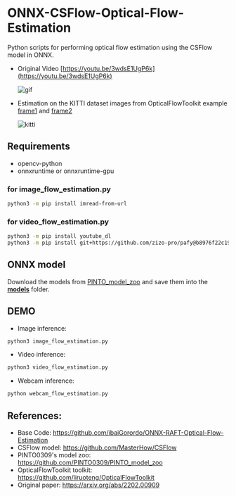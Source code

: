 # ONNX-CSFlow-Optical-Flow-Estimation

Python scripts for performing optical flow estimation using the CSFlow model in ONNX.

- Original Video [https://youtu.be/3wdsE1UgP6k](https://youtu.be/3wdsE1UgP6k)

  ![gif](https://user-images.githubusercontent.com/53618876/178768743-59ee104d-af7e-4a91-8b4a-551818a030ef.gif)


- Estimation on the KITTI dataset images from OpticalFlowToolkit example [frame1](https://github.com/liruoteng/OpticalFlowToolkit/blob/master/data/example/KITTI/frame1.png) and [frame2](https://github.com/liruoteng/OpticalFlowToolkit/blob/master/data/example/KITTI/frame2.png)

  ![kitti](https://user-images.githubusercontent.com/53618876/178753729-cf335065-1b6d-4e81-9d03-dd77078b294e.jpg)


## Requirements
- opencv-python
- onnxruntime or onnxruntime-gpu

### for image_flow_estimation.py
```bash
python3 -m pip install imread-from-url
```

### for video_flow_estimation.py
```bash
python3 -m pip install youtube_dl
python3 -m pip install git+https://github.com/zizo-pro/pafy@b8976f22c19e4ab5515cacbfae0a3970370c102b
```

## ONNX model
Download the models from [PINTO_model_zoo](https://github.com/PINTO0309/PINTO_model_zoo/tree/main/272_CSFlow) and save them into the **[models](https://github.com/fateshelled/ONNX-CSFlow-Optical-Flow-Estimation/tree/main/models)** folder.

## DEMO
- Image inference:
```bash
python3 image_flow_estimation.py
```

- Video inference:
```bash
python3 video_flow_estimation.py
```

- Webcam inference:
```bash
python webcam_flow_estimation.py
```

## References:

- Base Code: https://github.com/ibaiGorordo/ONNX-RAFT-Optical-Flow-Estimation
- CSFlow model: https://github.com/MasterHow/CSFlow
- PINTO0309's model zoo: https://github.com/PINTO0309/PINTO_model_zoo
- OpticalFlowToolkit toolkit: https://github.com/liruoteng/OpticalFlowToolkit
- Original paper: https://arxiv.org/abs/2202.00909
